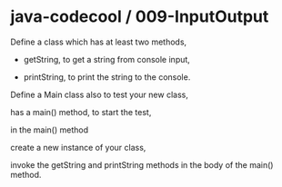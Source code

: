 # java-codecool / 009-InputOutput

Define a class which has at least two methods,

- getString, to get a string from console input,

- printString, to print the string to the console.

Define a Main class also to test your new class,

has a main() method, to start the test,

in the main() method

create a new instance of your class,

invoke the getString and printString methods in the body of the main() method.